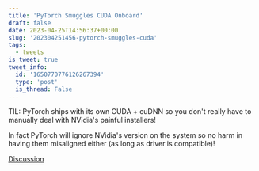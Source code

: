 ```yaml
---
title: 'PyTorch Smuggles CUDA Onboard'
draft: false
date: 2023-04-25T14:56:37+00:00
slug: '202304251456-pytorch-smuggles-cuda'
tags:
  - tweets
is_tweet: true
tweet_info:
  id: '1650770776126267394'
  type: 'post'
  is_thread: False
---
```




TIL: PyTorch ships with its own CUDA + cuDNN so you don't really have to manually deal with NVidia's painful installers! 

In fact PyTorch will ignore NVidia's version on the system so no harm in having them misaligned either (as long as driver is compatible)!

[Discussion](https://x.com/sytelus/status/1650770776126267394)
